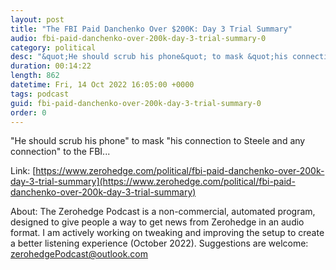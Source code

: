 ```yaml
---
layout: post
title: "The FBI Paid Danchenko Over $200K: Day 3 Trial Summary"
audio: fbi-paid-danchenko-over-200k-day-3-trial-summary-0
category: political
desc: "&quot;He should scrub his phone&quot; to mask &quot;his connection to Steele and any connection&quot; to the FBI..."
duration: 00:14:22
length: 862
datetime: Fri, 14 Oct 2022 16:05:00 +0000
tags: podcast
guid: fbi-paid-danchenko-over-200k-day-3-trial-summary-0
order: 0
---
```

&quot;He should scrub his phone&quot; to mask &quot;his connection to Steele and any connection&quot; to the FBI...

Link: [https://www.zerohedge.com/political/fbi-paid-danchenko-over-200k-day-3-trial-summary](https://www.zerohedge.com/political/fbi-paid-danchenko-over-200k-day-3-trial-summary)

About: The Zerohedge Podcast is a non-commercial, automated program, designed to give people a way to get news from Zerohedge in an audio format.  I am actively working on tweaking and improving the setup to create a better listening experience (October 2022).  Suggestions are welcome: [zerohedgePodcast@outlook.com](mailto:zerohedgePodcast@outlook.com)